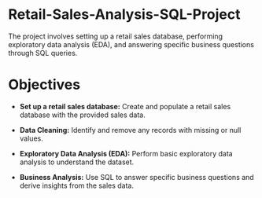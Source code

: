 # Retail-Sales-Analysis-SQL-Project
The project involves setting up a retail sales database, performing exploratory data analysis (EDA), and answering specific business questions through SQL queries. 

# Objectives
- **Set up a retail sales database:** Create and populate a retail sales database with the provided sales data.

- **Data Cleaning:** Identify and remove any records with missing or null values.

- **Exploratory Data Analysis (EDA):** Perform basic exploratory data analysis to understand the dataset.

- **Business Analysis:** Use SQL to answer specific business questions and derive insights from the sales data.
